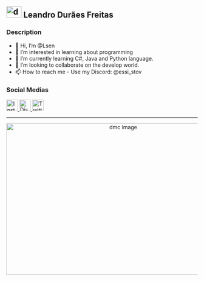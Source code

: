 <div>
      <h2><img width="40" height="30" src="https://thumbs.gfycat.com/WhichUniformImpala-max-1mb.gif" alt="dmc Image">  Leandro Durães Freitas</h2>
</div>

### Description
- 👋 Hi, I’m @Lsen
- 👀 I’m interested in learning about programming
- 🌱 I’m currently learning C#, Java and Python language.
- 💞️ I’m looking to collaborate on the develop world.
- 📫 How to reach me - Use my Discord: @essi_stov

### Social Medias
<div>
      <!--<span> Titulo da primeira imagem </span>-->
      <a href="https://www.instagram.com/le.saturn/" target = "_blank"> 
            <img width="30" height="30" src="https://i.imgur.com/b4OTVBh.gif" alt="Instagram image"> </a>
      <a href="https://discord.com/users/326884507376418848" target = "_blank"> 
            <img width="30" height="30" src="https://i.imgur.com/j7e6uK2.gif" alt="Discord image"> </a>
      <a href="https://none" target = "_blank"> 
            <img width="30" height="30" src="https://i.imgur.com/dz8IKXH.gif" alt="Twitter image"> </a>
</div>
<hr>
<div align="middle">
      <img width="600" height="400" src="https://i.redd.it/hs2dyhagifs31.gif" alt="dmc image"> </a>
</div>
